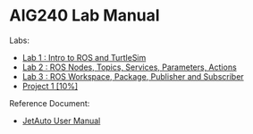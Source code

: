 # AIG240 Lab Manual

Labs:

- [Lab 1 : Intro to ROS and TurtleSim](lab1.md)
- [Lab 2 : ROS Nodes, Topics, Services, Parameters, Actions](lab2.md)
- [Lab 3 : ROS Workspace, Package, Publisher and Subscriber](lab3.md)
- [Project 1 [10%]](project1.md)
<!--
- [Lab 4 : Robot Model, Gazebo and JetAuto](lab4.md)
- [Lab 5 : Robotic Arm and SLAM](lab5.md)-->

Reference Document:

- [JetAuto User Manual](JetAuto-User-Manual.pdf)